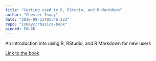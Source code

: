 ```yaml
---
title: "Getting used to R, RStudio, and R Markdown"
author: "Chester Ismay"
date: "2016-09-13T01:46:12Z"
repo: "ismayc/rbasics-book"
pinned: FALSE
---
```


An introduction into using R, RStudio, and R Markdown for new users

[Link to the book](https://bookdown.org/chesterismay/rbasics/)
